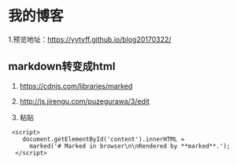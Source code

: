 # 我的博客
1.预览地址：https://yytyff.github.io/blog20170322/
## markdown转变成html
1. https://cdnjs.com/libraries/marked

2. http://js.jirengu.com/puzegurawa/3/edit

3. 粘贴 
```
 <script>
    document.getElementById('content').innerHTML =
      marked('# Marked in browser\n\nRendered by **marked**.');
  </script>
  ```
